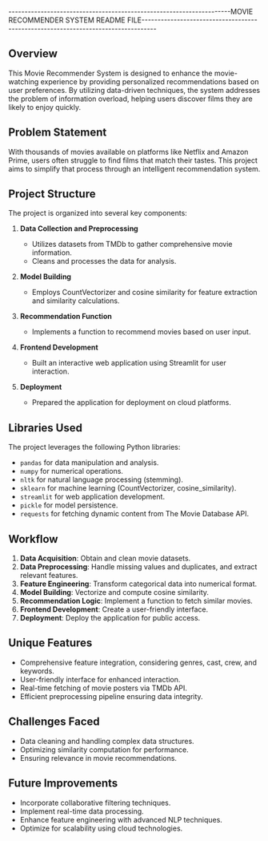 ---------------------------------------------------------------------MOVIE RECOMMENDER SYSTEM README FILE----------------------------------------------------------------------------------

## Overview
This Movie Recommender System is designed to enhance the movie-watching experience by providing personalized recommendations based on user preferences. By utilizing data-driven techniques, the system addresses the problem of information overload, helping users discover films they are likely to enjoy quickly.

## Problem Statement
With thousands of movies available on platforms like Netflix and Amazon Prime, users often struggle to find films that match their tastes. This project aims to simplify that process through an intelligent recommendation system.

## Project Structure
The project is organized into several key components:
1. **Data Collection and Preprocessing**
   - Utilizes datasets from TMDb to gather comprehensive movie information.
   - Cleans and processes the data for analysis.

2. **Model Building**
   - Employs CountVectorizer and cosine similarity for feature extraction and similarity calculations.

3. **Recommendation Function**
   - Implements a function to recommend movies based on user input.

4. **Frontend Development**
   - Built an interactive web application using Streamlit for user interaction.

5. **Deployment**
   - Prepared the application for deployment on cloud platforms.

## Libraries Used
The project leverages the following Python libraries:
- `pandas` for data manipulation and analysis.
- `numpy` for numerical operations.
- `nltk` for natural language processing (stemming).
- `sklearn` for machine learning (CountVectorizer, cosine_similarity).
- `streamlit` for web application development.
- `pickle` for model persistence.
- `requests` for fetching dynamic content from The Movie Database API.

## Workflow
1. **Data Acquisition**: Obtain and clean movie datasets.
2. **Data Preprocessing**: Handle missing values and duplicates, and extract relevant features.
3. **Feature Engineering**: Transform categorical data into numerical format.
4. **Model Building**: Vectorize and compute cosine similarity.
5. **Recommendation Logic**: Implement a function to fetch similar movies.
6. **Frontend Development**: Create a user-friendly interface.
7. **Deployment**: Deploy the application for public access.

## Unique Features
- Comprehensive feature integration, considering genres, cast, crew, and keywords.
- User-friendly interface for enhanced interaction.
- Real-time fetching of movie posters via TMDb API.
- Efficient preprocessing pipeline ensuring data integrity.

## Challenges Faced
- Data cleaning and handling complex data structures.
- Optimizing similarity computation for performance.
- Ensuring relevance in movie recommendations.

## Future Improvements
- Incorporate collaborative filtering techniques.
- Implement real-time data processing.
- Enhance feature engineering with advanced NLP techniques.
- Optimize for scalability using cloud technologies.


